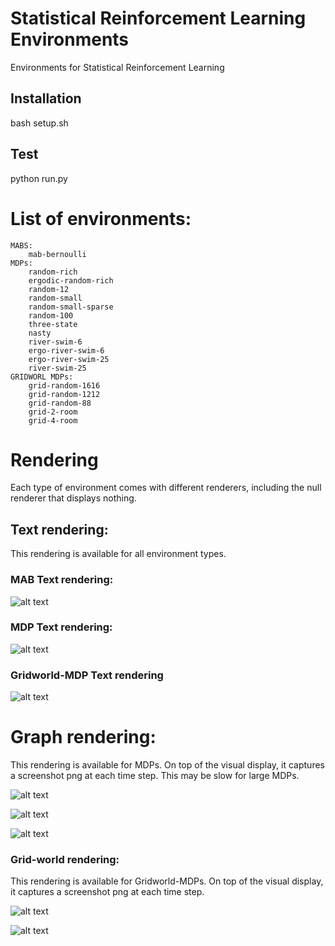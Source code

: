 # Statistical Reinforcement Learning Environments
Environments for Statistical Reinforcement Learning

## Installation

bash setup.sh

## Test
python run.py

# List of environments:
    
    MABS:
        mab-bernoulli
    MDPs:
        random-rich
        ergodic-random-rich
        random-12
        random-small
        random-small-sparse
        random-100
        three-state
        nasty
        river-swim-6
        ergo-river-swim-6
        ergo-river-swim-25
        river-swim-25
    GRIDWORL MDPs:
        grid-random-1616
        grid-random-1212
        grid-random-88
        grid-2-room
        grid-4-room

# Rendering

Each type of environment comes with different renderers, 
including the null renderer that displays nothing.


## Text rendering:

 This rendering is available for all environment types.


### MAB Text rendering:

![alt text](demo/screenshots/TextRenderingBandit.png)

### MDP Text rendering:

![alt text](demo/screenshots/TextRendering.png)

### Gridworld-MDP Text rendering
![alt text](demo/screenshots/TextRenderingGridWorld.png)

# Graph rendering:

This rendering is available for MDPs. 
On top of the visual display, it captures a screenshot png at each time step. 
This may be slow for large MDPs.

![alt text](demo/videos/3states.gif)

![alt text](demo/videos/riverswim2.gif)

![alt text](demo/videos/graph.gif)


### Grid-world rendering:

This rendering is available for Gridworld-MDPs.
On top of the visual display, it captures a screenshot png at each time step.

![alt text](demo/videos/gridworld.gif)


![alt text](demo/videos/gridworldbig.gif)

